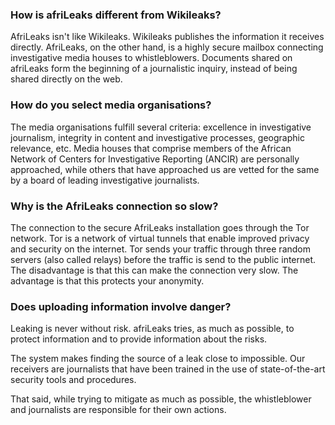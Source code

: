 
### How is afriLeaks different from Wikileaks?

AfriLeaks isn't like Wikileaks. Wikileaks publishes the information it receives directly. AfriLeaks, on the other hand, is a highly secure mailbox connecting investigative media houses to whistleblowers. Documents shared on afriLeaks form the beginning of a journalistic inquiry, instead of being shared directly on the web.

### How do you select media organisations?

The media organisations fulfill several criteria: excellence in investigative journalism, integrity in content and investigative processes, geographic relevance, etc. Media houses that comprise members of the African Network of Centers for Investigative Reporting (ANCIR) are personally approached, while others that have approached us are vetted for the same by a board of leading investigative journalists.

### Why is the AfriLeaks connection so slow?

The connection to the secure AfriLeaks installation goes through the Tor network. Tor is a network of virtual tunnels that enable improved privacy and security on the internet. Tor sends your traffic through three random servers (also called relays) before the traffic is send to the public internet. The disadvantage is that this can make the connection very slow. The advantage is that this protects your anonymity.

### Does uploading information involve danger?

Leaking is never without risk. afriLeaks tries, as much as possible, to protect information and to provide information about the risks.

The system makes finding the source of a leak close to impossible. Our receivers are journalists that have been trained in the use of state-of-the-art security tools and procedures. 

That said, while trying to mitigate as much as possible, the whistleblower and journalists are responsible for their own actions.
